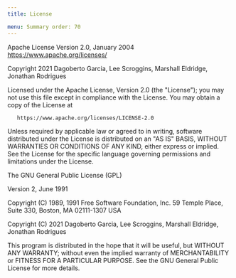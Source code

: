 ```yaml
---
title: License

menu: Summary order: 70
---
```


Apache License Version 2.0, January 2004
https://www.apache.org/licenses/

Copyright 2021 Dagoberto Garcia, Lee Scroggins, Marshall Eldridge, Jonathan Rodrigues

Licensed under the Apache License, Version 2.0 (the "License"); you may not use this file except in
compliance with the License. You may obtain a copy of the License at

       https://www.apache.org/licenses/LICENSE-2.0

Unless required by applicable law or agreed to in writing, software distributed under the License is
distributed on an "AS IS" BASIS, WITHOUT WARRANTIES OR CONDITIONS OF ANY KIND, either express or
implied. See the License for the specific language governing permissions and limitations under the
License.

The GNU General Public License (GPL)

Version 2, June 1991

Copyright (C) 1989, 1991 Free Software Foundation, Inc. 59 Temple Place, Suite 330, Boston, MA
02111-1307 USA

Copyright (C) 2021 Dagoberto Garcia, Lee Scroggins, Marshall Eldridge, Jonathan Rodrigues

This program is distributed in the hope that it will be useful, but WITHOUT ANY WARRANTY; without
even the implied warranty of MERCHANTABILITY or FITNESS FOR A PARTICULAR PURPOSE. See the GNU
General Public License for more details.


